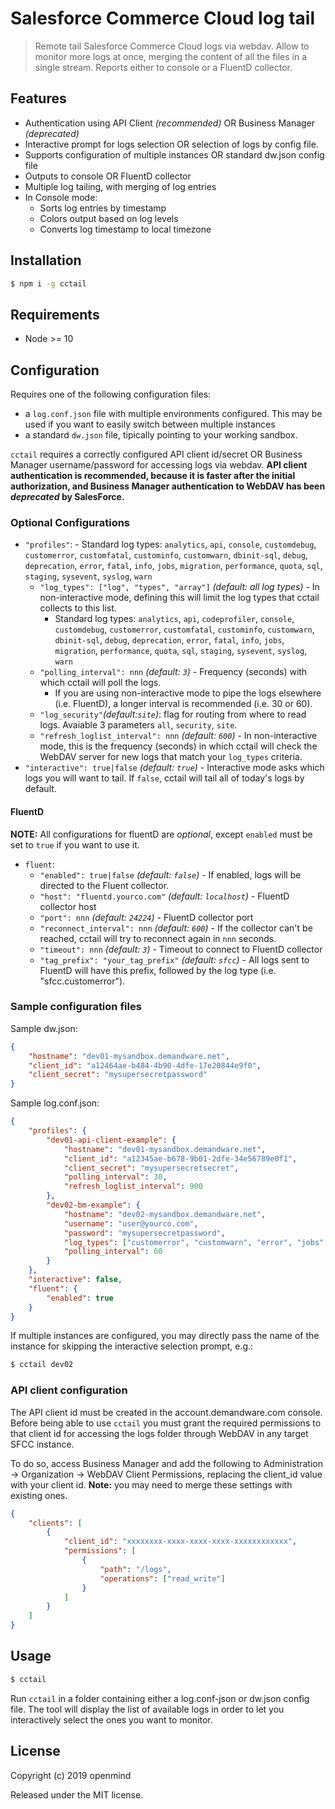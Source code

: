 # Salesforce Commerce Cloud log tail

> Remote tail Salesforce Commerce Cloud logs via webdav. Allow to monitor more logs at once, merging the content of all the files in a single stream. Reports either to console or a FluentD collector.

## Features

-   Authentication using API Client _(recommended)_ OR Business Manager _(deprecated)_
-   Interactive prompt for logs selection OR selection of logs by config file.
-   Supports configuration of multiple instances OR standard dw.json config file
-   Outputs to console OR FluentD collector
-   Multiple log tailing, with merging of log entries
-   In Console mode:
    -   Sorts log entries by timestamp
    -   Colors output based on log levels
    -   Converts log timestamp to local timezone

## Installation

```bash
$ npm i -g cctail
```

## Requirements

-   Node >= 10

## Configuration

Requires one of the following configuration files:

-   a `log.conf.json` file with multiple environments configured. This may be used if you want to easily switch between multiple instances
-   a standard `dw.json` file, tipically pointing to your working sandbox.

`cctail` requires a correctly configured API client id/secret OR Business Manager username/password for accessing logs via webdav. **API client authentication is recommended, because it is faster after the initial authorization, and Business Manager authentication to WebDAV has been _deprecated_ by SalesForce.**

### Optional Configurations

-   `"profiles"`: - Standard log types: `analytics`, `api`, `console`, `customdebug`, `customerror`, `customfatal`, `custominfo`, `customwarn`, `dbinit-sql`, `debug`, `deprecation`, `error`, `fatal`, `info`, `jobs`, `migration`, `performance`, `quota`, `sql`, `staging`, `sysevent`, `syslog`, `warn`
    -   `"log_types": ["log", "types", "array"]` _(default: all log types)_ - In non-interactive mode, defining this will limit the log types that cctail collects to this list.
        -   Standard log types: `analytics`, `api`, `codeprofiler`, `console`, `customdebug`, `customerror`, `customfatal`, `custominfo`, `customwarn`, `dbinit-sql`, `debug`, `deprecation`, `error`, `fatal`, `info`, `jobs`, `migration`, `performance`, `quota`, `sql`, `staging`, `sysevent`, `syslog`, `warn`
    -   `"polling_interval": nnn` _(default: `3`)_ - Frequency (seconds) with which cctail will poll the logs.
        -   If you are using non-interactive mode to pipe the logs elsewhere (i.e. FluentD), a longer interval is recommended (i.e. 30 or 60).
    -   `"log_security"`_(default:`site`)_: flag for routing from where to read logs. Avaiable 3 parameters `all`, `security`, `site`.
    -   `"refresh_loglist_interval": nnn` _(default: `600`)_ - In non-interactive mode, this is the frequency (seconds) in which cctail will check the WebDAV server for new logs that match your `log_types` criteria.
-   `"interactive": true|false` _(default: `true`)_ - Interactive mode asks which logs you will want to tail. If `false`, cctail will tail all of today's logs by default.

#### FluentD

**NOTE:** All configurations for fluentD are _optional_, except `enabled` must be set to `true` if you want to use it.

-   `fluent`:
    -   `"enabled": true|false` _(default: `false`)_ - If enabled, logs will be directed to the Fluent collector.
    -   `"host": "fluentd.yourco.com"` _(default: `localhost`)_ - FluentD collector host
    -   `"port": nnn` _(default: `24224`)_ - FluentD collector port
    -   `"reconnect_interval": nnn` _(default: `600`)_ - If the collector can't be reached, cctail will try to reconnect again in `nnn` seconds.
    -   `"timeout": nnn` _(default: `3`)_ - Timeout to connect to FluentD collector
    -   `"tag_prefix": "your_tag_prefix"` _(default: `sfcc`)_ - All logs sent to FluentD will have this prefix, followed by the log type (i.e. "sfcc.customerror").

### Sample configuration files

Sample dw.json:

```json
{
    "hostname": "dev01-mysandbox.demandware.net",
    "client_id": "a12464ae-b484-4b90-4dfe-17e20844e9f0",
    "client_secret": "mysupersecretpassword"
}
```

Sample log.conf.json:

```json
{
    "profiles": {
        "dev01-api-client-example": {
            "hostname": "dev01-mysandbox.demandware.net",
            "client_id": "a12345ae-b678-9b01-2dfe-34e56789e0f1",
            "client_secret": "mysupersecretsecret",
            "polling_interval": 30,
            "refresh_loglist_interval": 900
        },
        "dev02-bm-example": {
            "hostname": "dev02-mysandbox.demandware.net",
            "username": "user@yourco.com",
            "password": "mysupersecretpassword",
            "log_types": ["customerror", "customwarn", "error", "jobs", "warn"],
            "polling_interval": 60
        }
    },
    "interactive": false,
    "fluent": {
        "enabled": true
    }
}
```

If multiple instances are configured, you may directly pass the name of the instance for skipping the interactive selection prompt, e.g.:

```bash
$ cctail dev02
```

### API client configuration

The API client id must be created in the account.demandware.com console. Before being able to use `cctail` you must grant the required permissions to that client id for accessing the logs folder through WebDAV in any target SFCC instance.

To do so, access Business Manager and add the following to Administration -> Organization -> WebDAV Client Permissions, replacing the client_id value with your client id. **Note:** you may need to merge these settings with existing ones.

```json
{
    "clients": [
        {
            "client_id": "xxxxxxxx-xxxx-xxxx-xxxx-xxxxxxxxxxxx",
            "permissions": [
                {
                    "path": "/logs",
                    "operations": ["read_write"]
                }
            ]
        }
    ]
}
```

## Usage

```bash
$ cctail
```

Run `cctail` in a folder containing either a log.conf-json or dw.json config file.
The tool will display the list of available logs in order to let you interactively select the ones you want to monitor.

## License

Copyright (c) 2019 openmind

Released under the MIT license.
